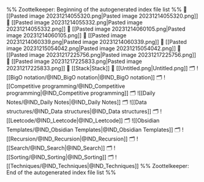 %% Zoottelkeeper: Beginning of the autogenerated index file list  %%
📄 [[Pasted image 20231214055320.png|Pasted image 20231214055320.png]]
📄 [[Pasted image 20231214055332.png|Pasted image 20231214055332.png]]
📄 [[Pasted image 20231214060105.png|Pasted image 20231214060105.png]]
📄 [[Pasted image 20231214060339.png|Pasted image 20231214060339.png]]
📄 [[Pasted image 20231215054042.png|Pasted image 20231215054042.png]]
📄 [[Pasted image 20231217225756.png|Pasted image 20231217225756.png]]
📄 [[Pasted image 20231217225833.png|Pasted image 20231217225833.png]]
📄 [[Stack|Stack]]
📄 [[Untitled.png|Untitled.png]]
🗂️ ![[BigO notation/@IND_BigO notation|@IND_BigO notation]]
🗂️ ![[Competitive programming/@IND_Competitive programming|@IND_Competitive programming]]
🗂️ ![[Daily Notes/@IND_Daily Notes|@IND_Daily Notes]]
🗂️ ![[Data structures/@IND_Data structures|@IND_Data structures]]
🗂️ ![[Leetcode/@IND_Leetcode|@IND_Leetcode]]
🗂️ ![[Obsidian Templates/@IND_Obsidian Templates|@IND_Obsidian Templates]]
🗂️ ![[Recursion/@IND_Recursion|@IND_Recursion]]
🗂️ ![[Search/@IND_Search|@IND_Search]]
🗂️ ![[Sorting/@IND_Sorting|@IND_Sorting]]
🗂️ ![[Techniques/@IND_Techniques|@IND_Techniques]]
%% Zoottelkeeper: End of the autogenerated index file list  %%
